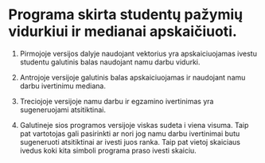 


# Programa skirta studentų pažymių vidurkiui ir medianai apskaičiuoti.

1. Pirmojoje versijos dalyje naudojant vektorius yra apskaiciuojamas ivestu studentu galutinis balas naudojant namu darbu vidurki.

2. Antrojoje versijoje galutinis balas apskaiciuojamas ir naudojant namu darbu ivertinimu mediana.

3. Treciojoje versijoje namu darbu ir egzamino ivertinimas yra sugeneruojami atsitiktinai.

4. Galutineje sios programos versijoje viskas sudeta i viena visuma. Taip pat vartotojas gali pasirinkti ar nori jog namu darbu ivertinimai butu sugeneruoti atsitiktinai ar ivesti juos ranka. Taip pat vietoj skaiciaus ivedus koki kita simboli programa praso ivesti skaiciu.

